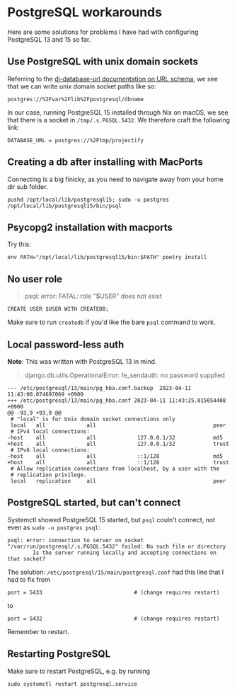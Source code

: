 <!--
SPDX-FileCopyrightText: 2024 JWP Consulting GK

SPDX-License-Identifier: AGPL-3.0-or-later
-->

# PostgreSQL workarounds

Here are some solutions for problems I have had with configuring PostgreSQL 13
and 15 so far.

## Use PostgreSQL with unix domain sockets

Referring to the
[dj-database-url documentation on URL schema](https://github.com/jazzband/dj-database-url?tab=readme-ov-file#url-schema),
we see that we can write unix domain socket paths like so:

```
postgres://%2Fvar%2Flib%2Fpostgresql/dbname
```

In our case, running PostgreSQL 15 installed through Nix on macOS, we see that
there is a socket in `/tmp/.s.PGSQL.5432`. We therefore craft the following
link:

```
DATABASE_URL = postgres://%2Ftmp/projectify
```

## Creating a db after installing with MacPorts

Connecting is a big finicky, as you need to navigate away from your home dir
sub folder.

```
pushd /opt/local/lib/postgresql15; sudo -u postgres /opt/local/lib/postgresql15/bin/psql
```

## Psycopg2 installation with macports

Try this:

```
env PATH="/opt/local/lib/postgresql15/bin:$PATH" poetry install
```

## No user role

> psql: error: FATAL: role "$USER" does not exist

```
CREATE USER $USER WITH CREATEDB;
```

Make sure to run `createdb` if you'd like the bare `psql` command to work.

## Local password-less auth

**Note**: This was written with PostgreSQL 13 in mind.

> django.db.utils.OperationalError: fe_sendauth: no password supplied

```
--- /etc/postgresql/13/main/pg_hba.conf.backup	2023-04-11 11:43:00.074697069 +0900
+++ /etc/postgresql/13/main/pg_hba.conf	2023-04-11 11:43:25.015054408 +0900
@@ -93,9 +93,9 @@
 # "local" is for Unix domain socket connections only
 local   all             all                                     peer
 # IPv4 local connections:
-host    all             all             127.0.0.1/32            md5
+host    all             all             127.0.0.1/32            trust
 # IPv6 local connections:
-host    all             all             ::1/128                 md5
+host    all             all             ::1/128                 trust
 # Allow replication connections from localhost, by a user with the
 # replication privilege.
 local   replication     all                                     peer
```

## PostgreSQL started, but can't connect

Systemctl showed PostgreSQL 15 started, but `psql` couln't connect, not even as
`sudo -u postgres psql`:

```
psql: error: connection to server on socket "/var/run/postgresql/.s.PGSQL.5432" failed: No such file or directory
        Is the server running locally and accepting connections on that socket?
```

The solution: `/etc/postgresql/15/main/postgresql.conf` had this line that I
had to fix from

```
port = 5433                             # (change requires restart)
```

to

```
port = 5432                             # (change requires restart)
```

Remember to restart.

## Restarting PostgreSQL

Make sure to restart PostgreSQL, e.g. by running

```
sudo systemctl restart postgresql.service
```
